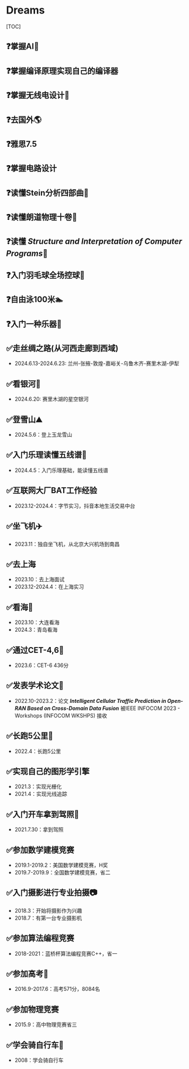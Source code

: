 # Dreams

[TOC]



## ❓掌握AI🧠

## ❓掌握编译原理实现自己的编译器

## ❓掌握无线电设计📡

## ❓去国外🌎

## ❓雅思7.5

## ❓掌握电路设计

## ❓读懂Stein分析四部曲📖

## ❓读懂朗道物理十卷📖

## ❓读懂 *Structure and Interpretation of Computer Programs*📖

## ❓入门羽毛球全场控球🏸

## ❓自由泳100米🏊

## ❓入门一种乐器🎹

## ✅走丝绸之路(从河西走廊到西域)

- 2024.6.13-2024.6.23: 兰州-张掖-敦煌-嘉峪关-乌鲁木齐-赛里木湖-伊犁

## ✅看银河🌌

- 2024.6.20: 赛里木湖的星空银河

## ✅登雪山⛰️

- 2024.5.6：登上玉龙雪山

## ✅入门乐理读懂五线谱🎼

- 2024.4.5：入门乐理基础，能读懂五线谱

## ✅互联网大厂BAT工作经验

- 2023.12-2024.4：字节实习，抖音本地生活交易中台

## ✅坐飞机✈️

- 2023.11：独自坐飞机，从北京大兴机场到南昌

## ✅去上海

- 2023.10：去上海面试
- 2023.12-2024.4：在上海实习

## ✅看海🌊

- 2023.10：大连看海
- 2024.3：青岛看海

## ✅通过CET-4,6📝

- 2023.6：CET-6 436分

## ✅发表学术论文📝

- 2022.10-2023.2：论文 ***Intelligent Cellular Traffic Prediction in Open-RAN Based on Cross-Domain Data Fusion*** 被IEEE INFOCOM 2023 - Workshops (INFOCOM WKSHPS) 接收

## ✅长跑5公里🏃

- 2022.4：长跑5公里

## ✅实现自己的图形学引擎

- 2021.3：实现光栅化
- 2021.4：实现光线追踪

## ✅入门开车拿到驾照🚗

- 2021.7.30：拿到驾照

## ✅参加数学建模竞赛

- 2019.1-2019.2：美国数学建模竞赛，H奖
- 2019.7-2019.9：全国数学建模竞赛，省二

## ✅入门摄影进行专业拍摄📷

- 2018.3：开始将摄影作为兴趣
- 2018.7：有第一台专业摄影机

## ✅参加算法编程竞赛

- 2018-2021：蓝桥杯算法编程竞赛C++，省一

## ✅参加高考📝

- 2016.9-2017.6：高考571分，8084名

## ✅参加物理竞赛

- 2015.9：高中物理竞赛省三

## ✅学会骑自行车🚴

- 2008：学会骑自行车
